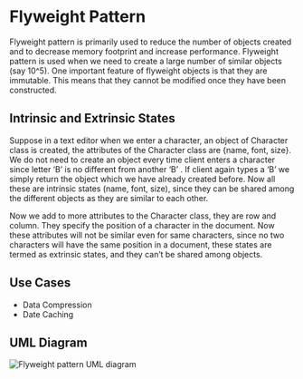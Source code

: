 # Flyweight Pattern

Flyweight pattern is primarily used to reduce the number of objects created and to decrease memory footprint and increase performance. Flyweight pattern is used when we need to create a large number of similar objects (say 10^5). One important feature of flyweight objects is that they are immutable. This means that they cannot be modified once they have been constructed.

## Intrinsic and Extrinsic States
   
Suppose in a text editor when we enter a character, an object of Character class is created, the attributes of the Character class are {name, font, size}. We do not need to create an object every time client enters a character since letter ‘B’ is no different from another ‘B’ . If client again types a ‘B’ we simply return the object which we have already created before. Now all these are intrinsic states (name, font, size), since they can be shared among the different objects as they are similar to each other.

Now we add to more attributes to the Character class, they are row and column. They specify the position of a character in the document. Now these attributes will not be similar even for same characters, since no two characters will have the same position in a document, these states are termed as extrinsic states, and they can’t be shared among objects.

## Use Cases

- Data Compression
- Date Caching

## UML Diagram
![Flyweight pattern UML diagram](https://github.com/javamultiplex/clean-code-principles-and-patterns/blob/master/src/main/java/com/javamultiplex/pattern/structural/uml/Flyweight_Design_Pattern_UML.jpg)

